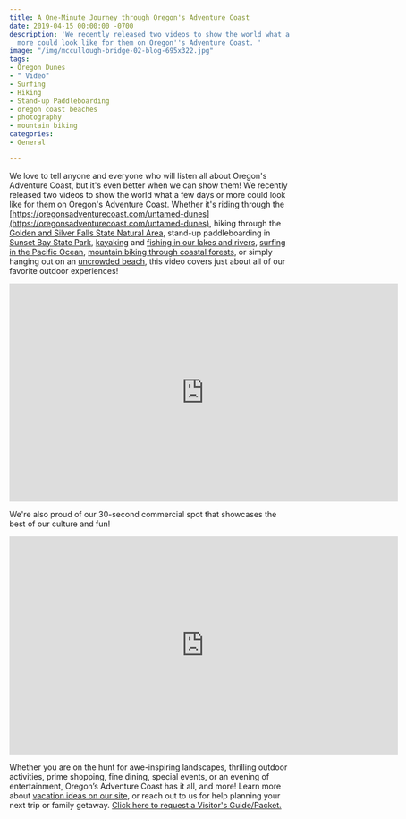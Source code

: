 ```yaml
---
title: A One-Minute Journey through Oregon's Adventure Coast
date: 2019-04-15 00:00:00 -0700
description: 'We recently released two videos to show the world what a few days or
  more could look like for them on Oregon''s Adventure Coast. '
image: "/img/mccullough-bridge-02-blog-695x322.jpg"
tags:
- Oregon Dunes
- " Video"
- Surfing
- Hiking
- Stand-up Paddleboarding
- oregon coast beaches
- photography
- mountain biking
categories:
- General

---
```

We love to tell anyone and everyone who will listen all about Oregon's Adventure Coast, but it's even better when we can show them! We recently released two videos to show the world what a few days or more could look like for them on Oregon's Adventure Coast. Whether it's riding through the [https://oregonsadventurecoast.com/untamed-dunes](https://oregonsadventurecoast.com/untamed-dunes), hiking through the [Golden and Silver Falls State Natural Area](https://oregonstateparks.org/index.cfm?do=parkPage.dsp_parkPage&parkId=67), stand-up paddleboarding in [Sunset Bay State Park](https://oregonstateparks.org/index.cfm?do=parkPage.dsp_parkPage&parkId=70), [kayaking](https://oregonsadventurecoast.com/water-recreation) and [fishing in our lakes and rivers](https://oregonsadventurecoast.com/fishing), [surfing in the Pacific Ocean](https://oregonsadventurecoast.com/water-recreation), [mountain biking through coastal forests](https://oregonsadventurecoast.com/cycling), or simply hanging out on an [uncrowded beach](https://oregonsadventurecoast.com/undeveloped-beaches), this video covers just about all of our favorite outdoor experiences!

<iframe width="695" height="390" src="https://www.youtube.com/embed/aO-75G_qMX0" frameborder="0" allow="accelerometer; autoplay; encrypted-media; gyroscope; picture-in-picture" allowfullscreen></iframe>

We're also proud of our 30-second commercial spot that showcases the best of our culture and fun!

<iframe width="695" height="390" src="https://www.youtube.com/embed/lqZ8lTjprxg" frameborder="0" allow="accelerometer; autoplay; encrypted-media; gyroscope; picture-in-picture" allowfullscreen></iframe>

Whether you are on the hunt for awe-inspiring landscapes, thrilling outdoor activities, prime shopping, fine dining, special events, or an evening of entertainment, Oregon’s Adventure Coast has it all, and more! Learn more about [vacation ideas on our site](https://oregonsadventurecoast.com/adventures/), or reach out to us for help planning your next trip or family getaway. [Click here to request a Visitor's Guide/Packet.](https://oregonsadventurecoast.com/contact/#contactform)